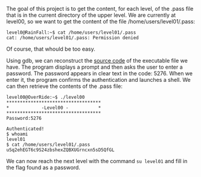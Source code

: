 The goal of this project is to get the content, for each level, of the .pass file that is in the current directory of the upper level. We are currently at level00, so we want to get the content of the file /home/users/level01/.pass:

```
level0@RainFall:~$ cat /home/users/level01/.pass
cat: /home/users/level01/.pass: Permission denied
```
Of course, that whould be too easy.

Using gdb, we can reconstruct the [source code](../source.c) of the executable file we have. The program displays a prompt and then asks the user to enter a password. The password appears in clear text in the code: 5276. When we enter it, the program confirms the authentication and launches a shell. We can then retrieve the contents of the .pass file:

```
level00@OverRide:~$ ./level00 
***********************************
*            -Level00 -           *
***********************************
Password:5276

Authenticated!
$ whoami
level01
$ cat /home/users/level01/.pass
uSq2ehEGT6c9S24zbshexZQBXUGrncxn5sD5QfGL
```
We can now reach the next level with the command `su level01` and fill in the flag found as a password.